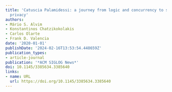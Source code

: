 ```yaml
---
title: 'Catuscia Palamidessi: a journey from logic and concurrency to security and
  privacy'
authors:
- Mário S. Alvim
- Konstantinos Chatzikokolakis
- Carlos Olarte
- Frank D. Valencia
date: '2020-01-01'
publishDate: '2024-02-16T13:53:54.448659Z'
publication_types:
- article-journal
publication: '*ACM SIGLOG News*'
doi: 10.1145/3385634.3385640
links:
- name: URL
  url: https://doi.org/10.1145/3385634.3385640
---
```

